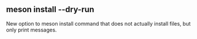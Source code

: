 ## meson install --dry-run

New option to meson install command that does not actually install files, but
only print messages.
